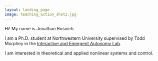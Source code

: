 ```yaml
---
layout: landing_page
image: teaching_action_shot2.jpg
---
```


Hi! My name is Jonathan Bosnich.

I am a Ph.D. student at Northwestern University supervised by Todd Murphey in the [Interactive and Emergent Autonomy Lab](https://murpheylab.github.io/).

I am interested in theoretical and applied nonlinear systems and control.